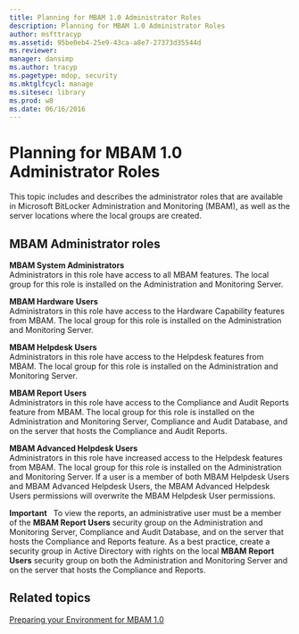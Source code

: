 ```yaml
---
title: Planning for MBAM 1.0 Administrator Roles
description: Planning for MBAM 1.0 Administrator Roles
author: msfttracyp
ms.assetid: 95be0eb4-25e9-43ca-a8e7-27373d35544d
ms.reviewer: 
manager: dansimp
ms.author: tracyp
ms.pagetype: mdop, security
ms.mktglfcycl: manage
ms.sitesec: library
ms.prod: w8
ms.date: 06/16/2016
---
```



# Planning for MBAM 1.0 Administrator Roles


This topic includes and describes the administrator roles that are available in Microsoft BitLocker Administration and Monitoring (MBAM), as well as the server locations where the local groups are created.

##  MBAM Administrator roles


<a href="" id="---------------mbam-system-administrators"></a> **MBAM System Administrators**  
Administrators in this role have access to all MBAM features. The local group for this role is installed on the Administration and Monitoring Server.

<a href="" id="---------------mbam-hardware-users"></a> **MBAM Hardware Users**  
Administrators in this role have access to the Hardware Capability features from MBAM. The local group for this role is installed on the Administration and Monitoring Server.

<a href="" id="---------------mbam-helpdesk-users"></a> **MBAM Helpdesk Users**  
Administrators in this role have access to the Helpdesk features from MBAM. The local group for this role is installed on the Administration and Monitoring Server.

<a href="" id="---------------mbam--report-users"></a> **MBAM Report Users**  
Administrators in this role have access to the Compliance and Audit Reports feature from MBAM. The local group for this role is installed on the Administration and Monitoring Server, Compliance and Audit Database, and on the server that hosts the Compliance and Audit Reports.

<a href="" id="---------------mbam--advanced-helpdesk-users"></a> **MBAM Advanced Helpdesk Users**  
Administrators in this role have increased access to the Helpdesk features from MBAM. The local group for this role is installed on the Administration and Monitoring Server. If a user is a member of both MBAM Helpdesk Users and MBAM Advanced Helpdesk Users, the MBAM Advanced Helpdesk Users permissions will overwrite the MBAM Helpdesk User permissions.

**Important**  
To view the reports, an administrative user must be a member of the **MBAM Report Users** security group on the Administration and Monitoring Server, Compliance and Audit Database, and on the server that hosts the Compliance and Reports feature. As a best practice, create a security group in Active Directory with rights on the local **MBAM Report Users** security group on both the Administration and Monitoring Server and on the server that hosts the Compliance and Reports.

 

## Related topics


[Preparing your Environment for MBAM 1.0](preparing-your-environment-for-mbam-10.md)

 

 





